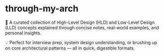 # through-my-arch

🚀 A curated collection of High-Level Design (HLD) and Low-Level Design (LLD) concepts explained through concise notes, real-world examples, and personal insights.

💡 Perfect for interview prep, system design understanding, or brushing up on core architectural patterns — all in quick, digestible formats.
